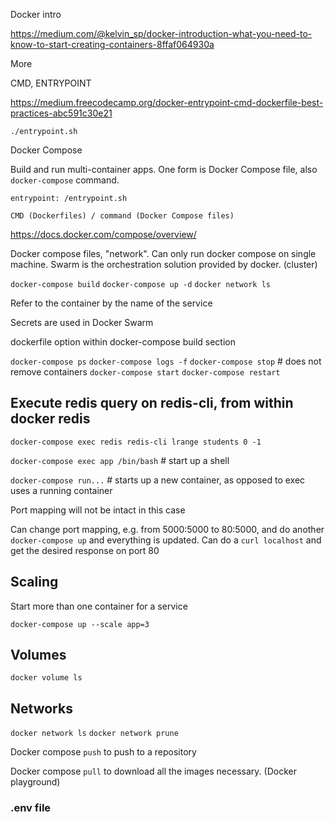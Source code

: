 Docker intro

https://medium.com/@kelvin_sp/docker-introduction-what-you-need-to-know-to-start-creating-containers-8ffaf064930a


More

CMD, ENTRYPOINT

https://medium.freecodecamp.org/docker-entrypoint-cmd-dockerfile-best-practices-abc591c30e21

`./entrypoint.sh`


Docker Compose

Build and run multi-container apps. One form is Docker Compose file, also `docker-compose` command.

`entrypoint: /entrypoint.sh`

`CMD (Dockerfiles) / command (Docker Compose files)`

https://docs.docker.com/compose/overview/

Docker compose files, "network".
Can only run docker compose on single machine.
Swarm is the orchestration solution provided by docker. (cluster)

`docker-compose build`
`docker-compose up -d`
`docker network ls`

Refer to the container by the name of the service

Secrets are used in Docker Swarm

dockerfile option within docker-compose build section

`docker-compose ps`
`docker-compose logs -f`
`docker-compose stop` # does not remove containers
`docker-compose start`
`docker-compose restart`

## Execute redis query on redis-cli, from within docker redis

`docker-compose exec redis redis-cli lrange students 0 -1`

`docker-compose exec app /bin/bash` # start up a shell

`docker-compose run...` # starts up a new container, as opposed to exec uses a running container

Port mapping will not be intact in this case

Can change port mapping, e.g. from 5000:5000 to 80:5000, and do another `docker-compose up` and everything is updated.
Can do a `curl localhost` and get the desired response on port 80

## Scaling

Start more than one container for a service

`docker-compose up --scale app=3`

## Volumes

`docker volume ls`


## Networks

`docker network ls`
`docker network prune`

Docker compose `push` to push to a repository

Docker compose `pull` to download all the images necessary. (Docker playground)

### .env file


